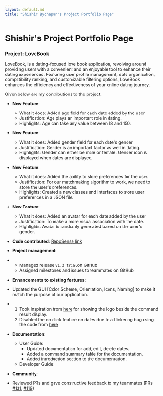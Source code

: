 ```yaml
---
layout: default.md
title: "Shishir Bychapur's Project Portfolio Page"
---
```


# Shishir's Project Portfolio Page

### Project: LoveBook

LoveBook, is a dating-focused love book application, revolving around providing users with a convenient and an
enjoyable tool to enhance their dating experiences. Featuring user profile management, date organisation, compatibility
ranking, and customizable filtering options, LoveBook enhances the efficiency and effectiveness of your online dating
journey.

Given below are my contributions to the project.

* **New Feature**:
  * What it does: Added age field for each date added by the user
  * Justification: Age plays an important role in dating.
  * Highlights: Age can take any value between 18 and 150.

* **New Feature**:
  * What it does: Added gender field for each date's gender
  * Justification: Gender is an important factor as well in dating.
  * Highlights: Gender can either be male or female. Gender icon is displayed when dates are displayed.
   

* **New Feature**:
  * What it does: Added the ability to store preferences for the user.
  * Justification: For our matchmaking algorithm to work, we need to store the user's preferences.
  * Highlights: Created a new classes and interfaces to store user preferences in a JSON file.

* **New Feature**:
  * What it does: Added an avatar for each date added by the user
  * Justification: To make a more visual association with the date.
  * Highlights: Avatar is randomly generated based on the user's gender.

* **Code contributed**: [RepoSense link](https://nus-cs2103-ay2324s1.github.io/tp-dashboard/?search=shishir&sort=groupTitle&sortWithin=title&timeframe=commit&mergegroup=&groupSelect=groupByRepos&breakdown=true&checkedFileTypes=docs~functional-code~test-code&since=2023-09-22&tabOpen=false)

* **Project management**:
*   - Managed release `v1.3 trial`on GitHub
    - Assigned milestones and issues to teammates on GitHub

* **Enhancements to existing features**:
*  Updated the GUI [Color Scheme, Orientation, Icons, Naming] to make it match the purpose of our application.
*   1. Took inspiration from [here](https://github.com/AY1920S2-CS2103T-F09-3/main) for showing the logo beside the command result display.
    2. Disabled the on click feature on dates due to a flickering bug using the code from [here](https://stackoverflow.com/questions/20621752/javafx-make-listview-not-selectable-via-mouse)

* **Documentation**:
    * User Guide:
      - Updated documentation for add, edit, delete dates.
      - Added a command summary table for the documentation.
      - Added introduction section to the documentation.
  * Developer Guide:

* **Community**:
* Reviewed PRs and gave constructive feedback to my teammates (PRs [#131](https://github.com/AY2324S1-CS2103T-F10-2/tp/pull/131#discussion_r1375368044), [#119](https://github.com/AY2324S1-CS2103T-F10-2/tp/pull/119#pullrequestreview-1699225385))
